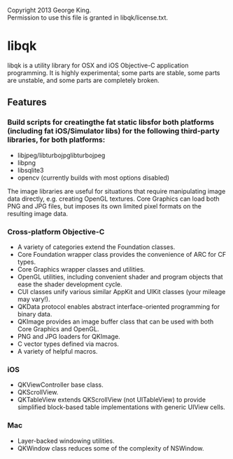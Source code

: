 Copyright 2013 George King.  
Permission to use this file is granted in libqk/license.txt.

libqk
=====

libqk is a utility library for OSX and iOS Objective-C application programming.
It is highly experimental; some parts are stable, some parts are unstable, and some parts are completely broken.

## Features

### Build scripts for creatingthe fat static libsfor both platforms (including fat iOS/Simulator libs) for the following third-party libraries, for both platforms:
* libjpeg/libturbojpglibturbojpeg
* libpng
* libsqlite3
* opencv (currently builds with most options disabled)

The image libraries are useful for situations that require manipulating image data directly, e.g. creating OpenGL textures. Core Graphics can load both PNG and JPG files, but imposes its own limited pixel formats on the resulting image data. 

### Cross-platform Objective-C
* A variety of categories extend the Foundation classes.
* Core Foundation wrapper class provides the convenience of ARC for CF types.
* Core Graphics wrapper classes and utilities.
* OpenGL utilities, including convenient shader and program objects that ease the shader development cycle.
* CUI classes unify various similar AppKit and UIKit classes (your mileage may vary!).
* QKData protocol enables abstract interface-oriented programming for binary data.
* QKImage provides an image buffer class that can be used with both Core Graphics and OpenGL.
* PNG and JPG loaders for QKImage.
* C vector types defined via macros.
* A variety of helpful macros.

### iOS
* QKViewController base class.
* QKScrollView.
* QKTableView extends QKScrollView (not UITableView) to provide simplified block-based table implementations with generic UIView cells.

### Mac
* Layer-backed windowing utilities.
* QKWindow class reduces some of the complexity of NSWindow.
